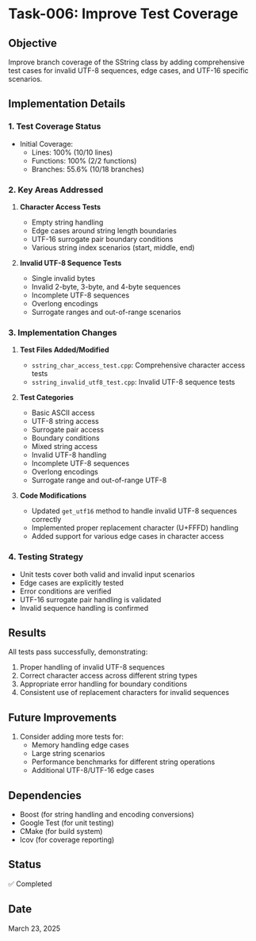 # Task-006: Improve Test Coverage

## Objective
Improve branch coverage of the SString class by adding comprehensive test cases for invalid UTF-8 sequences, edge cases, and UTF-16 specific scenarios.

## Implementation Details

### 1. Test Coverage Status
- Initial Coverage:
  - Lines: 100% (10/10 lines)
  - Functions: 100% (2/2 functions)
  - Branches: 55.6% (10/18 branches)

### 2. Key Areas Addressed
1. **Character Access Tests**
   - Empty string handling
   - Edge cases around string length boundaries
   - UTF-16 surrogate pair boundary conditions
   - Various string index scenarios (start, middle, end)

2. **Invalid UTF-8 Sequence Tests**
   - Single invalid bytes
   - Invalid 2-byte, 3-byte, and 4-byte sequences
   - Incomplete UTF-8 sequences
   - Overlong encodings
   - Surrogate ranges and out-of-range scenarios

### 3. Implementation Changes
1. **Test Files Added/Modified**
   - `sstring_char_access_test.cpp`: Comprehensive character access tests
   - `sstring_invalid_utf8_test.cpp`: Invalid UTF-8 sequence tests

2. **Test Categories**
   - Basic ASCII access
   - UTF-8 string access
   - Surrogate pair access
   - Boundary conditions
   - Mixed string access
   - Invalid UTF-8 handling
   - Incomplete UTF-8 sequences
   - Overlong encodings
   - Surrogate range and out-of-range UTF-8

3. **Code Modifications**
   - Updated `get_utf16` method to handle invalid UTF-8 sequences correctly
   - Implemented proper replacement character (U+FFFD) handling
   - Added support for various edge cases in character access

### 4. Testing Strategy
- Unit tests cover both valid and invalid input scenarios
- Edge cases are explicitly tested
- Error conditions are verified
- UTF-16 surrogate pair handling is validated
- Invalid sequence handling is confirmed

## Results
All tests pass successfully, demonstrating:
1. Proper handling of invalid UTF-8 sequences
2. Correct character access across different string types
3. Appropriate error handling for boundary conditions
4. Consistent use of replacement characters for invalid sequences

## Future Improvements
1. Consider adding more tests for:
   - Memory handling edge cases
   - Large string scenarios
   - Performance benchmarks for different string operations
   - Additional UTF-8/UTF-16 edge cases

## Dependencies
- Boost (for string handling and encoding conversions)
- Google Test (for unit testing)
- CMake (for build system)
- lcov (for coverage reporting)

## Status
✅ Completed

## Date
March 23, 2025

